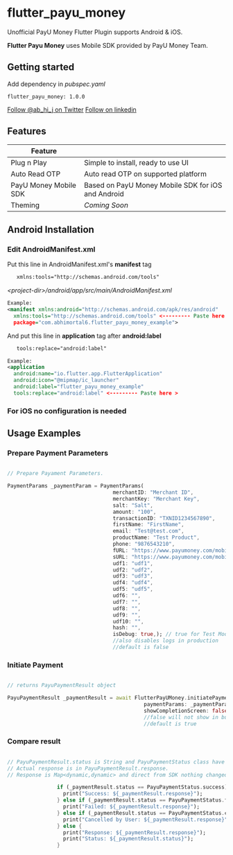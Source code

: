 
# flutter_payu_money
  
Unofficial PayU Money Flutter Plugin supports Android & iOS.
  
**Flutter Payu Money**  uses Mobile SDK provided by PayU Money Team.


##  Getting started

Add  dependency in *pubspec.yaml*

`flutter_payu_money: 1.0.0`

 [Follow @ab_hi_j on Twitter](https://twitter.com/ab_hi_j)
  [Follow on linkedin](https://www.linkedin.com/in/abhijeet-tripathi-26420b195/)




##  Features

| Feature |  |
| ----- | ----------- |
| Plug n Play | Simple to install, ready to use UI |
| Auto Read OTP | Auto read OTP on supported platform|
| PayU Money Mobile SDK | Based on PayU Money Mobile SDK for iOS and Android|
| Theming | *Coming Soon*|



## Android Installation
### Edit AndroidManifest.xml

Put this line in AndroidManifest.xml's **manifest** tag
```xml
   xmlns:tools="http://schemas.android.com/tools"
```
*\<project-dir\>/android/app/src/main/AndroidManifest.xml*
```xml
Example: 
<manifest xmlns:android="http://schemas.android.com/apk/res/android"  
  xmlns:tools="http://schemas.android.com/tools" <--------- Paste here 
  package="com.abhimortal6.flutter_payu_money_example">
```

And  put this line in **application** tag after **android:label**
```xml
   tools:replace="android:label"
```
```xml
Example: 
<application  
  android:name="io.flutter.app.FlutterApplication"  
  android:icon="@mipmap/ic_launcher"  
  android:label="flutter_payu_money_example"  
  tools:replace="android:label" <--------- Paste here >
```
### For iOS no configuration is needed

## Usage Examples


### Prepare Payment Parameters

```dart

// Prepare Payament Parameters.

PaymentParams _paymentParam = PaymentParams(  
								  merchantID: "Merchant ID",  
								  merchantKey: "Merchant Key",  
								  salt: "Salt",  
								  amount: "100",  
								  transactionID: "TXNID1234567890",  
								  firstName: "FirstName",
								  email: "Test@test.com",  
								  productName: "Test Product",  
								  phone: "9876543210",  
								  fURL: "https://www.payumoney.com/mobileapp/payumoney/failure.php",  
								  sURL: "https://www.payumoney.com/mobileapp/payumoney/success.php",  
								  udf1: "udf1",  
								  udf2: "udf2",  
								  udf3: "udf3",  
								  udf4: "udf4",  
								  udf5: "udf5",  
								  udf6: "",  
								  udf7: "",  
								  udf8: "",  
								  udf9: "",  
								  udf10: "",  
								  hash: "",  
								  isDebug: true,); // true for Test Mode, false for Production
								  //also disables logs in production
								  //default is false


```

###  Initiate Payment

```dart

// returns PayuPaymentResult object

PayuPaymentResult _paymentResult = await FlutterPayUMoney.initiatePayment(
											paymentParams: _paymentParam, 
											showCompletionScreen: false);
											//false will not show in built success/failure screens
											//default is true

```


### Compare result

```dart

// PayuPaymentResult.status is String and PayuPaymentStatus class have some generic statuses to compare cleanly.
// Actual response is in PayuPaymentResult.response.
// Response is Map<dynamic,dynamic> and direct from SDK nothing changed.

				if (_paymentResult.status == PayuPaymentStatus.success) {  
				  print("Success: ${_paymentResult.response}");  
				} else if (_paymentResult.status == PayuPaymentStatus.failed) {  
				  print("Failed: ${_paymentResult.response}");  
				} else if (_paymentResult.status == PayuPaymentStatus.cancelled) {  
				  print("Cancelled by User: ${_paymentResult.response}");  
				} else {  
				  print("Response: ${_paymentResult.response}");  
				  print("Status: ${_paymentResult.status}");  
				}

```

